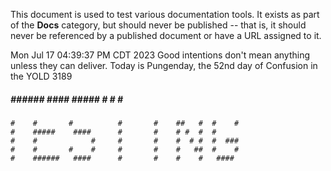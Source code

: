 This document is used to test various documentation tools.  It exists as part of the **Docs** category, but should never be published -- that is, it should never be referenced by a published document or have a URL assigned to it.

Mon Jul 17 04:39:37 PM CDT 2023
Good intentions don't mean anything unless they can deliver.
Today is Pungenday, the 52nd day of Confusion in the YOLD 3189

  #####  ######   ####    #####     #    #    #   ####
    #    #       #          #       #    ##   #  #    #
    #    #####    ####      #       #    # #  #  #
    #    #            #     #       #    #  # #  #  ###
    #    #       #    #     #       #    #   ##  #    #
    #    ######   ####      #       #    #    #   ####
